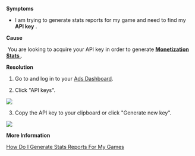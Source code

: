 
        

**Symptoms** 

*   I am trying to generate stats reports for my game and need to find my  **API key** .

**Cause** 

 You are looking to acquire your API key in order to generate [**Monetization Stats** ](https://support.unity3d.com/hc/en-us/articles/115000123906-How-can-I-generate-stats-reports-for-my-games-).

**Resolution** 

1. Go to and log in to your [Ads Dashboard](https://dashboard.unityads.unity3d.com/).

2. Click "API keys".

![](/hc/en-us/article_attachments/115001634523/APIKeys.png)

3. Copy the API key to your clipboard or click "Generate new key".

![](/hc/en-us/article_attachments/115001644646/APIKey.png)

**More Information** 

[How Do I Generate Stats Reports For My Games](https://support.unity3d.com/hc/en-us/articles/115000123906)

      